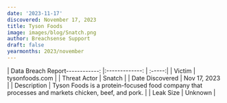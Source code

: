```yaml
---
date: '2023-11-17'
discovered: November 17, 2023
title: Tyson Foods
image: images/blog/Snatch.png
author: Breachsense Support
draft: false
yearmonths: 2023/november
---
```


| Data Breach Report------------:     |:-------------:    | :-----:|
| Victim      | tysonfoods.com      | 
| Threat Actor      | Snatch      | 
| Date Discovered      | Nov 17, 2023      | 
| Description      | Tyson Foods is a protein-focused food company that processes and markets chicken, beef, and pork.      | 
| Leak Size      | Unknown      | 

